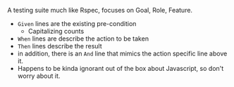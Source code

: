 A testing suite much like Rspec, focuses on Goal, Role, Feature.

* `Given` lines are the existing pre-condition
  * Capitalizing counts
* `When` lines are describe the action to be taken
* `Then` lines describe the result
* in addition, there is an `And` line that mimics the action specific line above it.
* Happens to be kinda ignorant out of the box about Javascript, so don't worry about it.